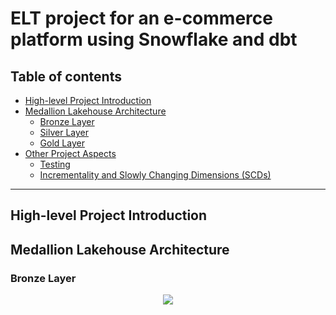 # ELT project for an e-commerce platform using Snowflake and dbt

## Table of contents

* [High-level Project Introduction](https://github.com/demiguel122/ELT_Snowflake_dbt_e-commerce/edit/main/README.md#high-level-project-introduction)
* [Medallion Lakehouse Architecture](https://github.com/demiguel122/ELT_Snowflake_dbt_e-commerce/edit/main/README.md#medallion-lakehouse-architecture)
  * [Bronze Layer](https://github.com/demiguel122/ELT_Snowflake_dbt_e-commerce/edit/main/README.md#bronze-layer)
  * [Silver Layer]()
  * [Gold Layer]()
* [Other Project Aspects]()
  * [Testing]()
  * [Incrementality and Slowly Changing Dimensions (SCDs)]()
-------------------

## High-level Project Introduction


## Medallion Lakehouse Architecture



### Bronze Layer



<p align="center">
  <img src="https://github.com/demiguel122/ELT_Snowflake_dbt_e-commerce/assets/144360549/be8a34fe-7046-4bc9-8d99-8dfda2e94f46.png">
</p>


